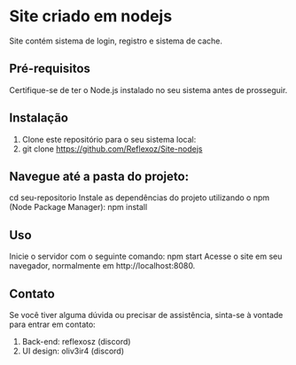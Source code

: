 # Site criado em nodejs
Site contém sistema de login, registro e sistema de cache.

## Pré-requisitos

Certifique-se de ter o Node.js instalado no seu sistema antes de prosseguir.

## Instalação

1. Clone este repositório para o seu sistema local:
2. git clone https://github.com/Reflexoz/Site-nodejs

## Navegue até a pasta do projeto:

cd seu-repositorio
Instale as dependências do projeto utilizando o npm (Node Package Manager):
npm install

## Uso
Inicie o servidor com o seguinte comando:
npm start
Acesse o site em seu navegador, normalmente em http://localhost:8080.

## Contato

Se você tiver alguma dúvida ou precisar de assistência, sinta-se à vontade para entrar em contato:

1. Back-end: reflexosz (discord)
2. UI design: oliv3ir4 (discord)

